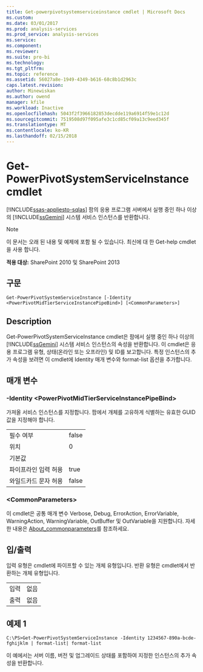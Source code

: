 ```yaml
---
title: Get-powerpivotsystemserviceinstance cmdlet | Microsoft Docs
ms.custom: 
ms.date: 03/01/2017
ms.prod: analysis-services
ms.prod_service: analysis-services
ms.service: 
ms.component: 
ms.reviewer: 
ms.suite: pro-bi
ms.technology: 
ms.tgt_pltfrm: 
ms.topic: reference
ms.assetid: 56027a8e-1949-4349-b616-68c8b1d2963c
caps.latest.revision: 
author: Minewiskan
ms.author: owend
manager: kfile
ms.workload: Inactive
ms.openlocfilehash: 5043f2f3966182853decdde119a6914f59e1c12d
ms.sourcegitcommit: 7519508d97f095afe3c1cd85cf09a13c9eed345f
ms.translationtype: MT
ms.contentlocale: ko-KR
ms.lasthandoff: 02/15/2018
---
```

# <a name="get-powerpivotsystemserviceinstance-cmdlet"></a>Get-PowerPivotSystemServiceInstance cmdlet
[!INCLUDE[ssas-appliesto-sqlas](../../includes/ssas-appliesto-sqlas.md)]
팜의 응용 프로그램 서버에서 실행 중인 하나 이상의 [!INCLUDE[ssGemini](../../includes/ssgemini-md.md)] 시스템 서비스 인스턴스를 반환합니다.  

>[!NOTE] 
>이 문서는 오래 된 내용 및 예제에 포함 될 수 있습니다. 최신에 대 한 Get-help cmdlet을 사용 합니다.
  
 **적용 대상:** SharePoint 2010 및 SharePoint 2013  
  
## <a name="syntax"></a>구문  
  
```  
Get-PowerPivotSystemServiceInstance [-Identity <PowerPivotMidTierServiceInstancePipeBind>] [<CommonParameters>]  
```  
  
## <a name="description"></a>Description  
 Get-PowerPivotSystemServiceInstance cmdlet은 팜에서 실행 중인 하나 이상의 [!INCLUDE[ssGemini](../../includes/ssgemini-md.md)] 시스템 서비스 인스턴스의 속성을 반환합니다. 이 cmdlet은 응용 프로그램 유형, 상태(온라인 또는 오프라인) 및 ID를 보고합니다. 특정 인스턴스의 추가 속성을 보려면 이 cmdlet에 Identity 매개 변수와 format-list 옵션을 추가합니다.  
  
## <a name="parameters"></a>매개 변수  
  
### <a name="-identity-powerpivotmidtierserviceinstancepipebind"></a>-Identity \<PowerPivotMidTierServiceInstancePipeBind>  
 가져올 서비스 인스턴스를 지정합니다. 팜에서 개체를 고유하게 식별하는 유효한 GUID 값을 지정해야 합니다.  
  
|||  
|-|-|  
|필수 여부|false|  
|위치|0|  
|기본값||  
|파이프라인 입력 허용|true|  
|와일드카드 문자 허용|false|  
  
### <a name="commonparameters"></a>\<CommonParameters>  
 이 cmdlet은 공통 매개 변수 Verbose, Debug, ErrorAction, ErrorVariable, WarningAction, WarningVariable, OutBuffer 및 OutVariable을 지원합니다. 자세한 내용은 [About_commonparameters](http://go.microsoft.com/fwlink/?linkID=227825)를 참조하세요.  
  
## <a name="inputs-and-outputs"></a>입/출력  
 입력 유형은 cmdlet에 파이프할 수 있는 개체 유형입니다. 반환 유형은 cmdlet에서 반환하는 개체 유형입니다.  
  
|||  
|-|-|  
|입력|없음|  
|출력|없음|  
  
## <a name="example-1"></a>예제 1  
  
```  
C:\PS>Get-PowerPivotSystemServiceInstance -Identity 1234567-890a-bcde-fghijklm | format-list| format-list  
```  
  
 이 예에서는 서버 이름, 버전 및 업그레이드 상태를 포함하여 지정한 인스턴스의 추가 속성을 반환합니다.  
  
  
